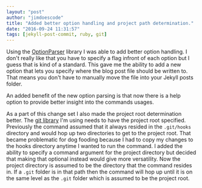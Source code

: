 ```yaml
---
layout: "post"
author: "jimdoescode"
title: "Added better option handling and project path determination."
date: "2016-09-24 11:31:57"
tags: [jekyll-post-commit, ruby, git]
---
```


Using the [OptionParser](http://ruby-doc.org/stdlib-2.3.1/libdoc/optparse/rdoc/OptionParser.html) library I was able to add better option handling. I don't really like that you have to specify a flag infront of each option but I guess that is kind of a standard. This gave me the ability to add a new option that lets you specify where the blog post file should be written to. That means you don't have to manually move the file into your Jekyll posts folder.

An added benefit of the new option parsing is that now there is a help option to provide better insight into the commands usages.

As a part of this change set I also made the project root determination better. The [git library](https://github.com/schacon/ruby-git) I'm using needs to have the project root specified. Previously the command assumed that it always resided in the `.git/hooks` directory and would hop up two directories to get to the project root. That became problematic for dog fooding because I had to copy my changes to the hooks directory anytime I wanted to run the command. I added the ability to specify a command argument for the project directory but decided that making that optional instead would give more versatility. Now the project directory is assumed to be the directory that the command resides in. If a `.git` folder is in that path then the command will hop up until it is on the same level as the `.git` folder which is assumed to be the project root.
